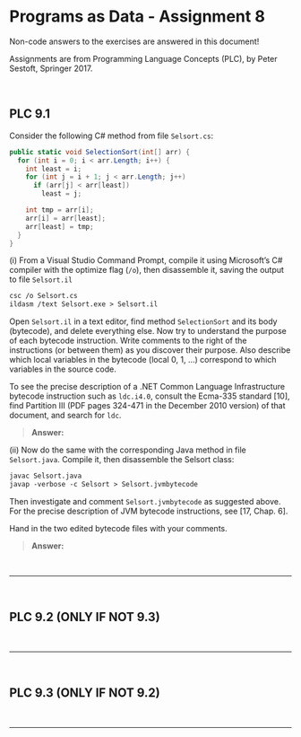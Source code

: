 # Programs as Data - Assignment 8

Non-code answers to the exercises are answered in this document!

Assignments are from Programming Language Concepts (PLC), by Peter Sestoft, Springer 2017.

</br>

## PLC 9.1

Consider the following C# method from file `Selsort.cs`:

```csharp
public static void SelectionSort(int[] arr) {
  for (int i = 0; i < arr.Length; i++) {
    int least = i;
    for (int j = i + 1; j < arr.Length; j++)
      if (arr[j] < arr[least])
        least = j;

    int tmp = arr[i]; 
    arr[i] = arr[least]; 
    arr[least] = tmp;
  }
}
```

(i) From a Visual Studio Command Prompt, compile it using Microsoft’s C# compiler with the optimize flag (`/o`), then disassemble it, saving the output to file `Selsort.il`

```txt
csc /o Selsort.cs
ildasm /text Selsort.exe > Selsort.il
```

Open `Selsort.il` in a text editor, find method `SelectionSort` and its body (bytecode), and delete everything else. Now try to understand the purpose of each bytecode instruction. Write comments to the right of the instructions (or between them) as you discover their purpose. Also describe which local variables in the bytecode (local 0, 1, …) correspond to which variables in the source code.

To see the precise description of a .NET Common Language Infrastructure bytecode instruction such as `ldc.i4.0`, consult the Ecma-335 standard [10], find Partition III (PDF pages 324-471 in the December 2010 version) of that document, and search for `ldc`.

> **Answer:**

(ii) Now do the same with the corresponding Java method in file `Selsort.java`. Compile it, then disassemble the Selsort class:

```txt
javac Selsort.java
javap -verbose -c Selsort > Selsort.jvmbytecode
```

Then investigate and comment `Selsort.jvmbytecode` as suggested above. For the precise description of JVM bytecode instructions, see [17, Chap. 6].

Hand in the two edited bytecode files with your comments.

> **Answer:**

</br>

---

</br>

## PLC 9.2 (ONLY IF NOT 9.3)

</br>

---

</br>

## PLC 9.3 (ONLY IF NOT 9.2)

</br>

---
